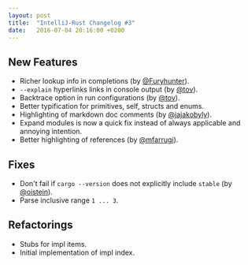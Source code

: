 ```yaml
---
layout: post
title:  "IntelliJ-Rust Changelog #3"
date:   2016-07-04 20:16:00 +0200
---
```

## New Features

* Richer lookup info in completions (by [@Furyhunter]).
* `--explain` hyperlinks links in console output (by [@tov]).
* Backtrace option in run configurations (by [@tov]).
* Better typification for primitives, self, structs and enums.
* Highlighting of markdown doc comments (by [@jajakobyly]).
* Expand modules is now a quick fix instead of always applicable and annoying intention.
* Better highlighting of references (by [@mfarrugi]).


## Fixes

* Don't fail if `cargo --version` does not explicitly include `stable` (by [@oistein]).
* Parse inclusive range `1 ... 3`.


## Refactorings

* Stubs for impl items.
* Initial implementation of impl index.

[@jajakobyly]: https://github.com/jajakobyly
[@Furyhunter]: https://github.com/Furyhunter
[@tov]: https://github.com/tov
[@mfarrugi]: https://github.com/mfarrugi
[@oistein]: https://github.com/oistein
